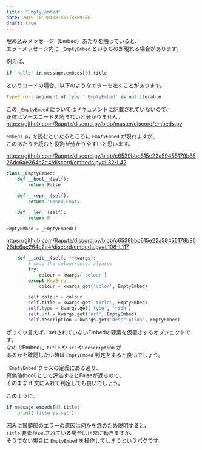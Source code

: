 ```yaml
---
title: "Empty_embed"
date: 2019-10-28T18:46:18+09:00
draft: true
---
```


埋め込みメッセージ（Embed）あたりを触っていると、  
エラーメッセージ内に `_EmptyEmbed` というものが現れる場合があります。

例えば、

```python
if 'hello' in message.embeds[0].title
```

というコードの場合、以下のようなエラーを吐くことがあります。

```python
TypeError: argument of type '_EmptyEmbed' is not iterable
```

この `_EmptyEmbed` についてはドキュメントに記載されていないので、  
正体はソースコードを読まないと分かりません。  
https://github.com/Rapptz/discord.py/blob/master/discord/embeds.py

`embeds.py` を読むといたるところに `EmptyEmbed` が現れますが、  
このあたりを読むと役割が分かりやすいと思います。

https://github.com/Rapptz/discord.py/blob/c6539bbc615e22a59455179b8526dc6ae264c2a4/discord/embeds.py#L32-L42

```python
class _EmptyEmbed:
    def __bool__(self):
        return False

    def __repr__(self):
        return 'Embed.Empty'

    def __len__(self):
        return 0

EmptyEmbed = _EmptyEmbed()
```

https://github.com/Rapptz/discord.py/blob/c6539bbc615e22a59455179b8526dc6ae264c2a4/discord/embeds.py#L106-L117

```python
    def __init__(self, **kwargs):
        # swap the colour/color aliases
        try:
            colour = kwargs['colour']
        except KeyError:
            colour = kwargs.get('color', EmptyEmbed)

        self.colour = colour
        self.title = kwargs.get('title', EmptyEmbed)
        self.type = kwargs.get('type', 'rich')
        self.url = kwargs.get('url', EmptyEmbed)
        self.description = kwargs.get('description', EmptyEmbed)
```

ざっくり言えば、setされていないEmbedの要素を仮置きするオブジェクトです。  
なのでEmbedに `title` や `url` や `description` が  
あるかを確認したい時は `EmptyEmbed` 判定をすると良いでしょう。

`_EmptyEmbed` クラスの定義にある通り、  
真偽値(bool)として評価するとFalseが返るので、  
そのまま if 文に入れて判定しても良いでしょう。

このように。

```python
if message.embeds[0].title:
    print('title is set')
```

因みに冒頭部のエラーの原因は何かを念のため説明すると、  
`title` 要素がsetされている場合は正常に動きますが、  
そうでない場合に `EmptyEmbed` を操作してしまうというバグです。
